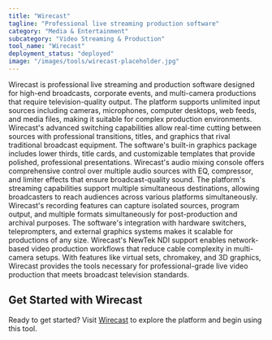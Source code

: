 ```yaml
---
title: "Wirecast"
tagline: "Professional live streaming production software"
category: "Media & Entertainment"
subcategory: "Video Streaming & Production"
tool_name: "Wirecast"
deployment_status: "deployed"
image: "/images/tools/wirecast-placeholder.jpg"
---
```

Wirecast is professional live streaming and production software designed for high-end broadcasts, corporate events, and multi-camera productions that require television-quality output. The platform supports unlimited input sources including cameras, microphones, computer desktops, web feeds, and media files, making it suitable for complex production environments. Wirecast's advanced switching capabilities allow real-time cutting between sources with professional transitions, titles, and graphics that rival traditional broadcast equipment. The software's built-in graphics package includes lower thirds, title cards, and customizable templates that provide polished, professional presentations. Wirecast's audio mixing console offers comprehensive control over multiple audio sources with EQ, compressor, and limiter effects that ensure broadcast-quality sound. The platform's streaming capabilities support multiple simultaneous destinations, allowing broadcasters to reach audiences across various platforms simultaneously. Wirecast's recording features can capture isolated sources, program output, and multiple formats simultaneously for post-production and archival purposes. The software's integration with hardware switchers, teleprompters, and external graphics systems makes it scalable for productions of any size. Wirecast's NewTek NDI support enables network-based video production workflows that reduce cable complexity in multi-camera setups. With features like virtual sets, chromakey, and 3D graphics, Wirecast provides the tools necessary for professional-grade live video production that meets broadcast television standards.

## Get Started with Wirecast

Ready to get started? Visit [Wirecast](https://www.telestream.net/wirecast) to explore the platform and begin using this tool.
